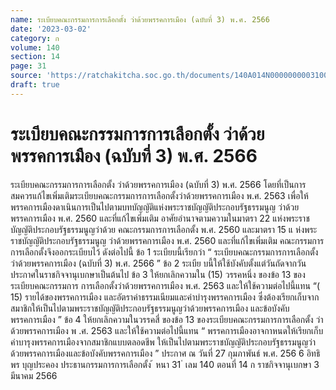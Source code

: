 ```yaml
---
name: ระเบียบคณะกรรมการการเลือกตั้ง ว่าด้วยพรรคการเมือง (ฉบับที่ 3) พ.ศ. 2566
date: '2023-03-02'
category: ก
volume: 140
section: 14
page: 31
source: 'https://ratchakitcha.soc.go.th/documents/140A014N0000000003100.pdf'
draft: true
---
```


# ระเบียบคณะกรรมการการเลือกตั้ง ว่าด้วยพรรคการเมือง (ฉบับที่ 3) พ.ศ. 2566

ระเบียบคณะกรรมการการเลือกตั้ง ว่าด้วยพรรคการเมือง (ฉบับที่ 3) พ.ศ. 2566 โดยที่เป็นการสมควรแก้ไขเพิ่มเติมระเบียบคณะกรรมการการเลือกตั้งว่าด้วยพรรคการเมือง พ.ศ. 2563 เพื่อให้พรรคการเมืองดาเนินการเป็นไปตามบทบัญญัติแห่งพระราชบัญญัติประกอบรัฐธรรมนูญ ว่าด้วยพรรคการเมือง พ.ศ. 2560 และที่แก้ไขเพิ่มเติม อาศัยอำนาจตามความในมาตรา 22 แห่งพระราชบัญญัติประกอบรัฐธรรมนูญว่าด้วย คณะกรรมการการเลือกตั้ง พ.ศ. 2560 และมาตรา 15 แ ห่งพระราชบัญญัติประกอบรัฐธรรมนูญ ว่าด้วยพรรคการเมือง พ.ศ. 2560 และที่แก้ไขเพิ่มเติม คณะกรรมการการเลือกตั้งจึงออกระเบียบไว้ ดังต่อไปนี้ ข้อ 1 ระเบียบนี้เรียกว่า “ ระเบียบคณะกรรมการการเลือกตั้งว่าด้วยพรรคการเมือง (ฉบับที่ 3) พ.ศ. 2566 ” ข้อ 2 ระเบีย บนี้ให้ใช้บังคับตั้งแต่วันถัดจากวันประกาศในราชกิจจานุเบกษาเป็นต้นไป ข้อ 3 ให้ยกเลิกความใน (15) วรรคหนึ่ง ของข้อ 13 ของระเบียบคณะกรรมการ การเลือกตั้งว่าด้วยพรรคการเมือง พ.ศ. 2563 และให้ใช้ความต่อไปนี้แทน “( 15) รายได้ของพรรคการเมือง และอัตราค่าธรรมเนียมและค่าบำรุงพรรคการเมือง ซึ่งต้องเรียกเก็บจากสมาชิกให้เป็นไปตามพระราชบัญญัติประกอบรัฐธรรมนูญว่าด้วยพรรคการเมือง และข้อบังคับพรรคการเมือง ” ข้อ 4 ให้ยกเลิกความในวรรคสี่ ของข้อ 13 ของระเบียบคณะกรรมการการเลือกตั้ง ว่าด้วยพรรคการเมือง พ .ศ. 2563 และให้ใช้ความต่อไปนี้แทน “ พรรคการเมืองอาจกาหนดให้เรียกเก็บค่าบารุงพรรคการเมืองจากสมาชิกแบบตลอดชีพ ให้เป็นไปตามพระราชบัญญัติประกอบรัฐธรรมนูญว่าด้วยพรรคการเมืองและข้อบังคับพรรคการเมือง ” ประกาศ ณ วันที่ 27 กุมภาพันธ์ พ.ศ. 256 6 อิทธิพร บุญประคอง ประธานกรรมการการเลือกตั้ง ้ หนา 31 ่ เลม 140 ตอนที่ 14 ก ราชกิจจานุเบกษา 3 มีนาคม 2566
